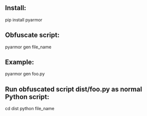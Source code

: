 ## Install:

pip install pyarmor

## Obfuscate script:

pyarmor gen file_name

## Example:

pyarmor gen foo.py

## Run obfuscated script dist/foo.py as normal Python script:

cd dist python file_name



